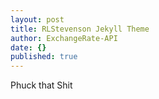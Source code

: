 ```yaml
---
layout: post
title: RLStevenson Jekyll Theme
author: ExchangeRate-API
date: {}
published: true
---
```


Phuck that Shit